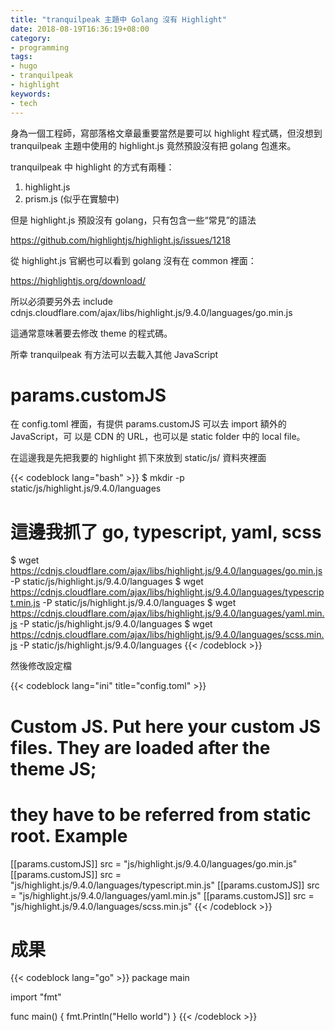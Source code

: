 ```yaml
---
title: "tranquilpeak 主題中 Golang 沒有 Highlight"
date: 2018-08-19T16:36:19+08:00
category:
- programming
tags:
- hugo
- tranquilpeak
- highlight
keywords:
- tech
---
```


身為一個工程師，寫部落格文章最重要當然是要可以 highlight 程式碼，但沒想到
tranquilpeak 主題中使用的 highlight.js 竟然預設沒有把 golang 包進來。

<!--more-->

tranquilpeak 中 highlight 的方式有兩種：

1. highlight.js
2. prism.js (似乎在實驗中)

但是 highlight.js 預設沒有 golang，只有包含一些“常見”的語法

https://github.com/highlightjs/highlight.js/issues/1218

從 highlight.js 官網也可以看到 golang 沒有在 common 裡面：

https://highlightjs.org/download/

所以必須要另外去 include cdnjs.cloudflare.com/ajax/libs/highlight.js/9.4.0/languages/go.min.js

這通常意味著要去修改 theme 的程式碼。

所幸 tranquilpeak 有方法可以去載入其他 JavaScript

# params.customJS

在 config.toml 裡面，有提供 params.customJS 可以去 import 額外的 JavaScript，可
以是 CDN 的 URL，也可以是 static folder 中的 local file。

在這邊我是先把我要的 highlight 抓下來放到 static/js/ 資料夾裡面

{{< codeblock lang="bash" >}}
$ mkdir -p static/js/highlight.js/9.4.0/languages

# 這邊我抓了 go, typescript, yaml, scss
$ wget https://cdnjs.cloudflare.com/ajax/libs/highlight.js/9.4.0/languages/go.min.js -P static/js/highlight.js/9.4.0/languages
$ wget https://cdnjs.cloudflare.com/ajax/libs/highlight.js/9.4.0/languages/typescript.min.js -P static/js/highlight.js/9.4.0/languages
$ wget https://cdnjs.cloudflare.com/ajax/libs/highlight.js/9.4.0/languages/yaml.min.js -P static/js/highlight.js/9.4.0/languages
$ wget https://cdnjs.cloudflare.com/ajax/libs/highlight.js/9.4.0/languages/scss.min.js -P static/js/highlight.js/9.4.0/languages
{{< /codeblock >}}

然後修改設定檔

{{< codeblock lang="ini" title="config.toml" >}}
  # Custom JS. Put here your custom JS files. They are loaded after the theme JS;
  # they have to be referred from static root. Example
  [[params.customJS]]
    src = "js/highlight.js/9.4.0/languages/go.min.js"
  [[params.customJS]]
    src = "js/highlight.js/9.4.0/languages/typescript.min.js"
  [[params.customJS]]
    src = "js/highlight.js/9.4.0/languages/yaml.min.js"
  [[params.customJS]]
    src = "js/highlight.js/9.4.0/languages/scss.min.js"
{{< /codeblock >}}

# 成果

{{< codeblock lang="go" >}}
package main

import "fmt"

func main() {
    fmt.Println("Hello world")
}
{{< /codeblock >}}
